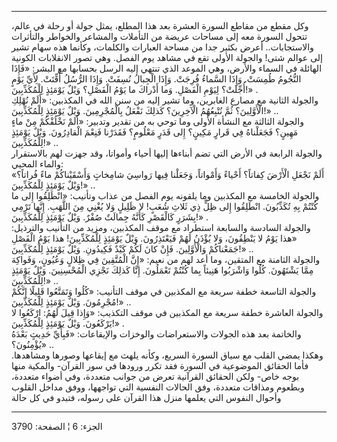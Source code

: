 ------------------------------------------------------------------------

وكل مقطع من مقاطع السورة العشرة بعد هذا المطلع، يمثل جولة أو رحلة في
عالم، تتحول السورة معه إلى مساحات عريضة من التأملات والمشاعر والخواطر
والتأثرات والاستجابات.. أعرض بكثير جدا من مساحة العبارات والكلمات،
وكأنما هذه سهام تشير إلى عوالم شتى! والجولة الأولى تقع في مشاهد يوم
الفصل. وهي تصور الانقلابات الكونية الهائلة في السماء والأرض، وهي الموعد
الذي تنتهي إليه الرسل بحسابها مع البشر: «فَإِذَا النُّجُومُ طُمِسَتْ. وَإِذَا السَّماءُ
فُرِجَتْ. وَإِذَا الْجِبالُ نُسِفَتْ. وَإِذَا الرُّسُلُ أُقِّتَتْ. لِأَيِّ يَوْمٍ أُجِّلَتْ؟ لِيَوْمِ الْفَصْلِ. وَما
أَدْراكَ ما يَوْمُ الْفَصْلِ؟ وَيْلٌ يَوْمَئِذٍ لِلْمُكَذِّبِينَ!» .  
والجولة الثانية مع مصارع الغابرين، وما تشير إليه من سنن الله في
المكذبين: «أَلَمْ نُهْلِكِ الْأَوَّلِينَ؟ ثُمَّ نُتْبِعُهُمُ الْآخِرِينَ؟ كَذلِكَ نَفْعَلُ بِالْمُجْرِمِينَ. وَيْلٌ
يَوْمَئِذٍ لِلْمُكَذِّبِينَ!» ..  
والجولة الثالثة مع النشأة الأولى وما توحي به من تقدير وتدبير: «أَلَمْ
نَخْلُقْكُمْ مِنْ ماءٍ مَهِينٍ؟ فَجَعَلْناهُ فِي قَرارٍ مَكِينٍ؟ إِلى قَدَرٍ مَعْلُومٍ؟ فَقَدَرْنا فَنِعْمَ
الْقادِرُونَ. وَيْلٌ يَوْمَئِذٍ لِلْمُكَذِّبِينَ!» ..  
والجولة الرابعة في الأرض التي تضم أبناءها إليها أحياء وأمواتا، وقد جهزت
لهم بالاستقرار والماء المحيي:  
«أَلَمْ نَجْعَلِ الْأَرْضَ كِفاتاً؟ أَحْياءً وَأَمْواتاً، وَجَعَلْنا فِيها رَواسِيَ شامِخاتٍ وَأَسْقَيْناكُمْ
ماءً فُراتاً؟ وَيْلٌ يَوْمَئِذٍ لِلْمُكَذِّبِينَ!» ..  
والجولة الخامسة مع المكذبين وما يلقونه يوم الفصل من عذاب وتأنيب:
«انْطَلِقُوا إِلى ما كُنْتُمْ بِهِ تُكَذِّبُونَ. انْطَلِقُوا إِلى ظِلٍّ ذِي ثَلاثِ شُعَبٍ! لا ظَلِيلٍ وَلا
يُغْنِي مِنَ اللَّهَبِ. إِنَّها تَرْمِي بِشَرَرٍ كَالْقَصْرِ كَأَنَّهُ جِمالَتٌ صُفْرٌ. وَيْلٌ يَوْمَئِذٍ
لِلْمُكَذِّبِينَ!» .  
والجولة السادسة والسابعة استطراد مع موقف المكذبين، ومزيد من التأنيب
والترذيل: «هذا يَوْمُ لا يَنْطِقُونَ، وَلا يُؤْذَنُ لَهُمْ فَيَعْتَذِرُونَ. وَيْلٌ يَوْمَئِذٍ لِلْمُكَذِّبِينَ!
هذا يَوْمُ الْفَصْلِ جَمَعْناكُمْ وَالْأَوَّلِينَ. فَإِنْ كانَ لَكُمْ كَيْدٌ فَكِيدُونِ. وَيْلٌ يَوْمَئِذٍ
لِلْمُكَذِّبِينَ!» ..  
والجولة الثامنة مع المتقين، وما أعد لهم من نعيم: «إِنَّ الْمُتَّقِينَ فِي ظِلالٍ
وَعُيُونٍ، وَفَواكِهَ مِمَّا يَشْتَهُونَ. كُلُوا وَاشْرَبُوا هَنِيئاً بِما كُنْتُمْ تَعْمَلُونَ. إِنَّا كَذلِكَ
نَجْزِي الْمُحْسِنِينَ. وَيْلٌ يَوْمَئِذٍ لِلْمُكَذِّبِينَ!» ..  
والجولة التاسعة خطفة سريعة مع المكذبين في موقف التأنيب: «كُلُوا وَتَمَتَّعُوا
قَلِيلًا إِنَّكُمْ مُجْرِمُونَ. وَيْلٌ يَوْمَئِذٍ لِلْمُكَذِّبِينَ!» ..  
والجولة العاشرة خطفة سريعة مع المكذبين في موقف التكذيب: «وَإِذا قِيلَ لَهُمُ:
ارْكَعُوا لا يَرْكَعُونَ. وَيْلٌ يَوْمَئِذٍ لِلْمُكَذِّبِينَ!» .  
والخاتمة بعد هذه الجولات والاستعراضات والوخزات والإيقاعات: «فَبِأَيِّ حَدِيثٍ
بَعْدَهُ يُؤْمِنُونَ؟» ..  
وهكذا يمضي القلب مع سياق السورة السريع، وكأنه يلهث مع إيقاعها وصورها
ومشاهدها. فأما الحقائق الموضوعية في السورة فقد تكرر ورودها في سور
القرآن- والمكية منها بوجه خاص- ولكن الحقائق القرآنية تعرض من جوانب
متعددة، وفي أضواء متعددة، وبطعوم ومذاقات متعددة، وفق الحالات النفسية
التي تواجهها، ووفق مداخل القلوب وأحوال النفوس التي يعلمها منزل هذا
القرآن على رسوله، فتبدو في كل حالة

------------------------------------------------------------------------

الجزء: 6 ¦ الصفحة: 3790
